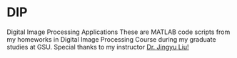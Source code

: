 # DIP
Digital Image Processing Applications
These are MATLAB code scripts from my homeworks in Digital Image Processing Course during my graduate studies at GSU. 
Special thanks to my instructor [Dr. Jingyu Liu!](https://scholar.google.com/citations?hl=en&user=s0MUCP0AAAAJ&view_op=list_works&alert_preview_top_rm=2&sortby=pubdate)
